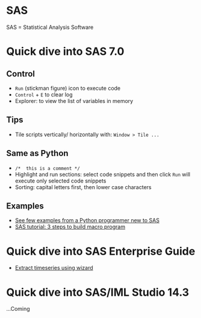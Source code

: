 
# SAS

SAS = Statistical Analysis Software

# Quick dive into SAS 7.0

## Control

- ```Run``` (stickman figure) icon to execute code
- ```Control``` + ```E``` to clear log
- Explorer: to view the list of variables in memory 

## Tips

- Tile scripts vertically/ horizontally with:
  ```Window > Tile ...``` 

## Same as Python

- ```/*  this is a comment */```
- Highlight and run sections: select code snippets and then click ```Run``` will execute only selected code snippets  
- Sorting: capital letters first, then lower case characters

## Examples

- [See few examples from a Python programmer new to SAS](examples.md)
- [SAS tutorial: 3 steps to build macro program](https://www.youtube.com/watch?v=Fe_Efkl3enM)




# Quick dive into SAS Enterprise Guide

- [Extract timeseries using wizard](https://www.youtube.com/watch?v=K-lR8lJpg1k)



# Quick dive into SAS/IML Studio 14.3

...Coming



